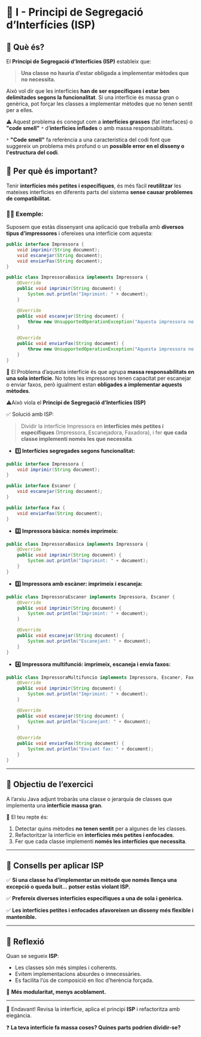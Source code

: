 # 🔌 I - Principi de Segregació d’Interfícies (ISP)

## 🧠 Què és?

El **Principi de Segregació d’Interfícies (ISP)** estableix que:

> **Una classe no hauria d’estar obligada a implementar mètodes que no necessita.**

Això vol dir que les interfícies **han de ser específiques i estar ben delimitades segons la funcionalitat**. Si una interfície és massa gran o genèrica, pot forçar les classes a implementar mètodes que no tenen sentit per a elles.

⚠️ Aquest problema és conegut com a **interfícies grasses** (fat interfaces) o **"code smell"** `*` d’**interfícies inflades** o amb massa responsabilitats.

`*` **"Code smell"** fa referència a una característica del codi font que suggereix un problema més profund o un **possible error en el disseny o l'estructura del codi**.

## 🚨 Per què és important?
Tenir **interfícies més petites i específiques**, és més fàcil **reutilitzar** les mateixes interfícies en diferents parts del sistema **sense causar problemes de compatibilitat.**

### 👩‍🏫 **Exemple:**

Suposem que estàs dissenyant una aplicació que treballa amb **diversos tipus d’impressores** i ofereixes una interfície com aquesta:

```java
public interface Impressora {
    void imprimir(String document);
    void escanejar(String document);
    void enviarFax(String document);
}

public class ImpressoraBasica implements Impressora {
    @Override
    public void imprimir(String document) {
        System.out.println("Imprimint: " + document);
    }

    @Override
    public void escanejar(String document) {
        throw new UnsupportedOperationException("Aquesta impressora no escaneja.");
    }

    @Override
    public void enviarFax(String document) {
        throw new UnsupportedOperationException("Aquesta impressora no envia faxos.");
    }
}

```
🔴 El Problema d’aquesta interfície és que agrupa **massa responsabilitats en una sola interfície**. No totes les impressores tenen capacitat per escanejar o enviar faxos, però igualment estan **obligades a implementar aquests mètodes**.

⚠️Això viola el **Principi de Segregació d’Interfícies (ISP)**
 
✅ Solució amb ISP: 
> Dividir la interfície Impressora en **interfícies més petites i específiques** (Impressora, Escanejadora, Faxadora), i fer **que cada classe implementi només les que necessita**.

- **1️⃣ Interfícies segregades segons funcionalitat:**

```java
public interface Impressora {
    void imprimir(String document);
}

public interface Escaner {
    void escanejar(String document);
}

public interface Fax {
    void enviarFax(String document);
}
```
- **2️⃣ Impressora bàsica: només imprimeix:**

```java
public class ImpressoraBasica implements Impressora {
    @Override
    public void imprimir(String document) {
        System.out.println("Imprimint: " + document);
    }
}
```
- **3️⃣ Impressora amb escàner: imprimeix i escaneja:**

```java
public class ImpressoraEscaner implements Impressora, Escaner {
    @Override
    public void imprimir(String document) {
        System.out.println("Imprimint: " + document);
    }

    @Override
    public void escanejar(String document) {
        System.out.println("Escanejant: " + document);
    }
}
```
- **4️⃣ Impressora multifunció: imprimeix, escaneja i envia faxos:**

```java
public class ImpressoraMultifuncio implements Impressora, Escaner, Fax {
    @Override
    public void imprimir(String document) {
        System.out.println("Imprimint: " + document);
    }

    @Override
    public void escanejar(String document) {
        System.out.println("Escanejant: " + document);
    }

    @Override
    public void enviarFax(String document) {
        System.out.println("Enviant fax: " + document);
    }
}
```

---

## 🎯 Objectiu de l’exercici

A l’arxiu Java adjunt trobaràs una classe o jerarquia de classes que implementa una **interfície massa gran**.

🔧 El teu repte és:

1. Detectar quins mètodes **no tenen sentit** per a algunes de les classes.
2. Refactoritzar la interfície en **interfícies més petites i enfocades**.
3. Fer que cada classe implementi **només les interfícies que necessita**.

---

## 📌 Consells per aplicar ISP

✅ **Si una classe ha d’implementar un mètode que només llença una excepció o queda buit... potser estàs violant ISP.**

✅ **Prefereix diverses interfícies específiques a una de sola i genèrica.**

✅ **Les interfícies petites i enfocades afavoreixen un disseny més flexible i mantenible.**

---


## 💬 Reflexió

Quan se segueix **ISP**:
- Les classes són més simples i coherents.
- Evitem implementacions absurdes o innecessàries.
- Es facilita l’ús de composició en lloc d’herència forçada.

🔁 **Més modularitat, menys acoblament.**

---

🚀 Endavant! Revisa la interfície, aplica el principi **ISP** i refactoritza amb elegància.

❓ **La teva interfície fa massa coses? Quines parts podrien dividir-se?**
 


